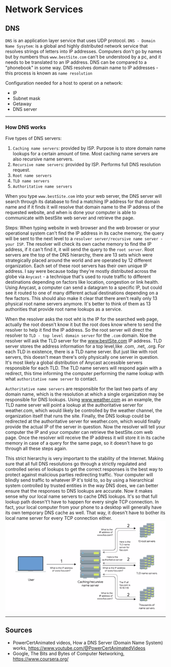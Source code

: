 # Network Services

## DNS
`DNS` is an application layer service that uses UDP protocol.
`DNS - Domain Name Sysytem`:  is a global and highly distributed network service that resolves strings of letters into IP addresses.
Computers don't go by names but by numbers thus `www.bestSite.com` can't be understood by a pc, and it needs to be translated to an IP address.
DNS can be compared to a "phonebook" in some way.
DNS resolves domain name to IP addresses - this process is known as `name resolution`

Configuration needed for a host to operat on a network:
- IP
- Subnet mask
- Getaway 
- DNS server
___
### How DNS works
Five types of DNS servers:
1. `Caching name servers`: provided by ISP. Purpose is to store domain name lookups for a certain amount of time. Most caching name servers are also recursive name servers. 
2. `Recursive name servers`: provided by ISP. Performs full DNS resolution request. 
3. `Root name servers` 
4. `TLD name servers` 
5. `Authoritative name servers`


When you type `www.bestSite.com` into your web server, the DNS server will search through its database to find a matching IP address
for that domain name and if it finds it will resolve that domain name to the IP address of the requested website, and when is done your 
computer is able to communicate with bestSite web server and retrieve the page.

Steps:
When typing website in web browser and the web browser or your operational system can't find the IP address in its cache memory, the
query will be sent to the next level to a `resolver server/recursive name server - your ISP`. 
The resolver will check its own cache memory to find the IP address, if it can't find it, it will send the query to the `root server`.
Root servers are the top of the DNS hierarchy, there are 13 sets which were strategically placed around the world and are operated by 12
different organization. Each set of these root servers has their own unique IP address.
I say were because today they're mostly distributed across the globe via `Anycast` - a technique that's used to route traffic to different 
destinations depending on factors like location, congestion or link health.
Using Anycast, a computer can send a datagram to a specific IP, but could see it routed to one of many different actual 
destinations depending on a few factors.
This should also make it clear that there aren't really only 13 physical root name servers anymore.
It's better to think of them as 13 authorities that provide root name lookups as a service.

When the resolver asks the root wht is the IP for the searched web page, actually the root doesn't know it but the root does know where to send
the resolver to help it find the IP address.
So the root server will direct the resolver to `TLD - top level domain server` for the `.com` domain.
Noe the resolver will ask the TLD server for the www.bestSite.com IP address.
TLD server stores the address information for a top level,like .com, .net, .org. 
For each TLD in existence, there is a TLD name server. But just like with root servers, this doesn't mean 
there's only physically one server in question. It's most likely a global distribution of Anycast accessible servers 
responsible for each TLD.
The TLD name servers will respond again with a redirect, this time informing the computer performing the name 
lookup with what `authoritative name server` to contact.

 `Authoritative name servers` are responsible for the last two 
parts of any domain name, which is the resolution at which a single organization may be responsible for DNS lookups.
Using www.weather.com as an example, the TLD name server will point a lookup at the authoritative server for weather.com, 
which would likely be controlled by the weather channel, the organization itself that runs the site.
Finally, the DNS lookup could be redirected at the authoritative server for weather.com, which would finally provide the
actual IP of the server in question.
Now the resolver will tell your computer the IP and your computer can retrieve the bestSite.com web page.
Once the resolver will receive the IP address it will store it in its cache memory in case of a 
query for the same page, so it doesn't have to go through all these steps again.

This strict hierarchy is very important to the stability of the Internet. Making sure that all full 
DNS resolutions go through a strictly regulated and controlled series of lookups to get the correct responses is the 
best way to protect against malicious parties redirecting traffic. Your computer will blindly send traffic to whatever 
IP it's told to, so by using a hierarchical system controlled by trusted entities in the way DNS does, we can better ensure 
that the responses to DNS lookups are accurate. Now it makes sense why our local name servers to cache DNS lookups. It's so that full lookup path doesn't't have to happen for every single 
TCP connection. In fact, your local computer from your phone to a desktop will generally have its own temporary DNS cache as well. 
That way, it doesn't have to bother its local name server for every TCP connection either.
![img_1.png](img/img_51.png)

___
## Sources
- PowerCertAnimated videos, How a DNS Server (Domain Name System) works, https://www.youtube.com/@PowerCertAnimatedVideos
- Google, The Bits and Bytes of Computer Networking, https://www.coursera.org/